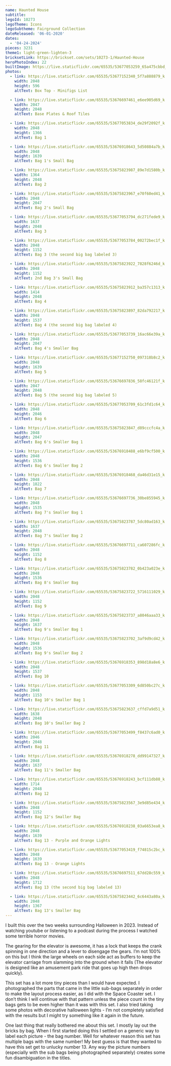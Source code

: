 ```yaml
---
name: Haunted House
subtitle: 
legoId: 10273
legoTheme: Icons
legoSubtheme: Fairground Collection
dateReleased: '06-01-2020'
dates:
  - '04-24-2024'
pieces: 3231
theme1: light-green-lighten-3
bricksetLink: https://brickset.com/sets/10273-1/Haunted-House
heroPhotoIndex: 22
builtImage: https://live.staticflickr.com/65535/53677053259_65a475cbbd_k.jpg
photos:
  - link: https://live.staticflickr.com/65535/53677152340_5f7a888879_k.jpg
    width: 2048
    height: 596
    altText: Box Top - Minifigs List

  - link: https://live.staticflickr.com/65535/53676697461_e6ee905d69_k.jpg
    width: 2047
    height: 2048
    altText: Base Plates & Roof Tiles

  - link: https://live.staticflickr.com/65535/53677053834_de29f2092f_k.jpg
    width: 2048
    height: 1366
    altText: Bag 1

  - link: https://live.staticflickr.com/65535/53676918643_5d50884a7b_k.jpg
    width: 2048
    height: 1639
    altText: Bag 1's Small Bag

  - link: https://live.staticflickr.com/65535/53675823987_89e7d1580b_k.jpg
    width: 1364
    height: 2048
    altText: Bag 2

  - link: https://live.staticflickr.com/65535/53675823967_e70f60ed41_k.jpg
    width: 2048
    height: 2047
    altText: Bag 2's Small Bag

  - link: https://live.staticflickr.com/65535/53677053794_dc271fede9_k.jpg
    width: 1637
    height: 2048
    altText: Bag 3

  - link: https://live.staticflickr.com/65535/53677053784_00272bec1f_k.jpg
    width: 2048
    height: 1152
    altText: Bag 3 (the second big bag labeled 3)

  - link: https://live.staticflickr.com/65535/53675823922_7828f6246d_k.jpg
    width: 2048
    height: 1152
    altText: 2nd Bag 3's Small Bag

  - link: https://live.staticflickr.com/65535/53675823912_ba357c1313_k.jpg
    width: 1414
    height: 2048
    altText: Bag 4

  - link: https://live.staticflickr.com/65535/53675823897_82da792217_k.jpg
    width: 2048
    height: 1537
    altText: Bag 4 (the second big bag labeled 4)

  - link: https://live.staticflickr.com/65535/53677053739_16ac66e39a_k.jpg
    width: 2048
    height: 2047
    altText: Bag 4's Smaller Bag

  - link: https://live.staticflickr.com/65535/53677152750_097318b8c2_k.jpg
    width: 2048
    height: 1639
    altText: Bag 5

  - link: https://live.staticflickr.com/65535/53676697836_58fc46121f_k.jpg
    width: 2047
    height: 2048
    altText: Bag 5 (the second big bag labeled 5)

  - link: https://live.staticflickr.com/65535/53677053709_61c3fd1c64_k.jpg
    width: 2048
    height: 2046
    altText: Bag 6

  - link: https://live.staticflickr.com/65535/53675823847_d89cccfc4a_k.jpg
    width: 2048
    height: 2047
    altText: Bag 6's Smaller Bag 1

  - link: https://live.staticflickr.com/65535/53676918488_e6bf9cf500_k.jpg
    width: 2048
    height: 1536
    altText: Bag 6's Smaller Bag 2

  - link: https://live.staticflickr.com/65535/53676918468_da46d31e15_k.jpg
    width: 2048
    height: 1822
    altText: Bag 7

  - link: https://live.staticflickr.com/65535/53676697736_30be855945_k.jpg
    width: 2048
    height: 1535
    altText: Bag 7's Smaller Bag 1

  - link: https://live.staticflickr.com/65535/53675823787_5dc80ad163_k.jpg
    width: 1637
    height: 2048
    altText: Bag 7's Smaller Bag 2

  - link: https://live.staticflickr.com/65535/53676697711_ca607286fc_k.jpg
    width: 2048
    height: 1152
    altText: Bag 8

  - link: https://live.staticflickr.com/65535/53675823782_0b423a023e_k.jpg
    width: 2048
    height: 1536
    altText: Bag 8's Smaller Bag

  - link: https://live.staticflickr.com/65535/53675823722_5716111029_k.jpg
    width: 2048
    height: 1152
    altText: Bag 9

  - link: https://live.staticflickr.com/65535/53675823737_a8046aaa33_k.jpg
    width: 2048
    height: 1637
    altText: Bag 9's Smaller Bag 1

  - link: https://live.staticflickr.com/65535/53675823702_3af9d9cd42_k.jpg
    width: 2048
    height: 1536
    altText: Bag 9's Smaller Bag 2

  - link: https://live.staticflickr.com/65535/53676918353_898d18a8e6_k.jpg
    width: 2048
    height: 1537
    altText: Bag 10

  - link: https://live.staticflickr.com/65535/53677053309_6d850bc27c_k.jpg
    width: 2048
    height: 1153
    altText: Bag 10's Smaller Bag 1

  - link: https://live.staticflickr.com/65535/53675823637_cffd7a9d51_k.jpg
    width: 1638
    height: 2048
    altText: Bag 10's Smaller Bag 2

  - link: https://live.staticflickr.com/65535/53677053499_f8437c6ad0_k.jpg
    width: 2046
    height: 2048
    altText: Bag 11

  - link: https://live.staticflickr.com/65535/53676918278_dd99147327_k.jpg
    width: 2048
    height: 1637
    altText: Bag 11's Smaller Bag

  - link: https://live.staticflickr.com/65535/53676918243_bcf111db88_k.jpg
    width: 1714
    height: 2048
    altText: Bag 12

  - link: https://live.staticflickr.com/65535/53675823567_3e9d85e434_k.jpg
    width: 2048
    height: 1152
    altText: Bag 12's Smaller Bag

  - link: https://live.staticflickr.com/65535/53676918238_03a6653ea8_k.jpg
    width: 2048
    height: 1639
    altText: Bag 13 - Purple and Orange Lights

  - link: https://live.staticflickr.com/65535/53677053419_f74815c2bc_k.jpg
    width: 2048
    height: 1639
    altText: Bag 13 - Orange Lights

  - link: https://live.staticflickr.com/65535/53676697511_67dd28c559_k.jpg
    width: 2048
    height: 1712
    altText: Bag 13 (the second big bag labeled 13)

  - link: https://live.staticflickr.com/65535/53675823442_6c6443a80a_k.jpg
    width: 2048
    height: 1367
    altText: Bag 13's Smaller Bag
---
```


I built this over the two weeks surrounding Halloween in 2023.
Instead of watching youtube or listening to a podcast during the process I watched some terrible horror movies.

The gearing for the elevator is awesome,
it has a lock that keeps the crank spinning in one direction and a lever to disengage the gears.
I’m not 100% on this but I think the large wheels on each side act as buffers to keep the elevator carriage from slamming into the ground when it falls
(The elevator is designed like an amusement park ride that goes up high then drops quickly).

This set has a lot more tiny pieces than I would have expected.
I photographed the parts that came in the little sub-bags separately in order to make the layout process easier,
as I did with the Space Coaster set.
I don’t think I will continue with that pattern unless the piece count in the tiny bags gets to be even higher than it was with this set.
I also tried taking some photos with decorative halloween lights -
I’m not completely satisfied with the results
but I might try something like it again in the future.

One last thing that really bothered me about this set.
I mostly lay out the bricks by bag.
When I first started doing this I settled on a generic way to label each picture -
the bag number.
Well for whatever reason this set has multiple bags with the same number!
My best guess is that they wanted to have this set get to unlucky number 13.
Any way the picture numbers
(especially with the sub bags being photographed separately)
creates some fun disambiguation in the titles.
